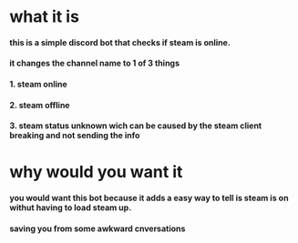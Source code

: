 # what it is

<h4> this is a simple discord bot that checks if steam is online.</h4>
<h4>it changes the channel name to 1 of 3 things </h4>
<h4>1. steam online</h4>
<h4>2. steam offline</h4>
<h4>3. steam status unknown wich can be caused by the steam client breaking and not sending the info </h4>



# why would you want it 

<h4> you would want this bot because it adds a easy way to tell is steam is on withut having to load steam up.</h4>
<h4>saving you from some awkward cnversations </h4>



